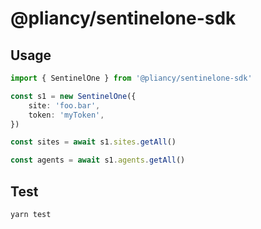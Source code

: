 # @pliancy/sentinelone-sdk

## Usage

```typescript
import { SentinelOne } from '@pliancy/sentinelone-sdk'

const s1 = new SentinelOne({
    site: 'foo.bar',
    token: 'myToken',
})

const sites = await s1.sites.getAll()

const agents = await s1.agents.getAll()
```

## Test

```bash
yarn test
```
